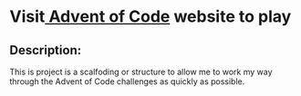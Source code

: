# Visit[ Advent of Code](https://adventofcode.com) website to play

## Description:
This is project is a scalfoding or structure to allow me to work my way through the Advent of Code challenges as quickly as possible.